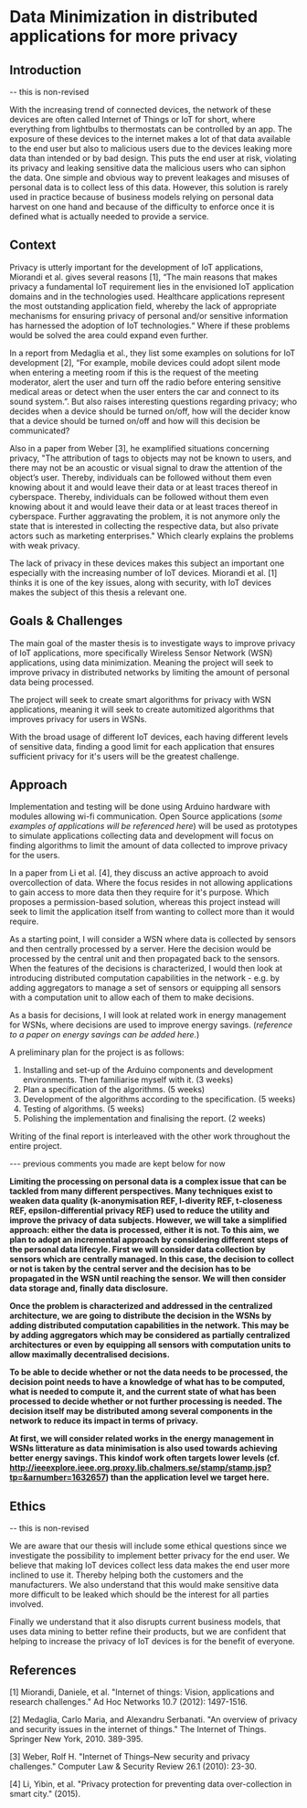 # Data Minimization in distributed applications for more privacy 

## Introduction

-- this is non-revised

With the increasing trend of connected devices, the network of these devices are often called Internet of Things or IoT for short, where everything from lightbulbs to thermostats can be controlled by an app.  The exposure of these devices to the internet makes a lot of that data available to the end user but also to malicious users due to the devices leaking more data than intended or by bad design. This puts the end user at risk, violating its privacy and leaking sensitive data the malicious users who can siphon the data. One simple and obvious way to prevent leakages and misuses of personal data is to collect less of this data. However, this solution is rarely used in practice because of business models relying on personal data harvest on one hand and because of the difficulty to enforce once it is defined what is actually needed to provide a service. 

## Context 

Privacy is utterly important for the development of IoT applications, Miorandi et al. gives several reasons [1], “The main reasons that makes privacy a fundamental IoT requirement lies in the envisioned IoT application domains and in the technologies used. Healthcare applications represent the most outstanding application field, whereby the lack of appropriate mechanisms for ensuring privacy of personal and/or sensitive information has harnessed the adoption of IoT technologies.“ Where if these problems would be solved the area could expand even further. 

In a report from Medaglia et al., they list some examples on solutions for IoT development [2], “For example, mobile devices could adopt silent mode when entering a meeting room if this is the request of the meeting moderator, alert the user and turn off the radio before entering sensitive medical areas or detect when the user enters the car and connect to its sound system.”. But also raises interesting questions regarding privacy; who decides when a device should be turned on/off, how will the decider know that a device should be turned on/off and how will this decision be communicated?

Also in a paper from Weber [3], he examplified situations concerning privacy, "The attribution of tags to objects may not be known to users, and there may not be an acoustic or visual signal to draw the attention of the object’s user. Thereby, individuals can be followed without them even knowing about it and would leave their data or at least traces thereof in cyberspace. Thereby, individuals can be followed without them even knowing about it and would leave their data or at least traces thereof in cyberspace. Further aggravating the problem, it is not anymore only the state that is interested in collecting the respective data, but also private actors such as marketing enterprises." Which clearly explains the problems with weak privacy. 

The lack of privacy in these devices makes this subject an important one especially with the increasing number of IoT devices. Miorandi et al. [1] thinks it is one of the key issues, along with security, with IoT devices makes the subject of this thesis a relevant one.  

## Goals & Challenges

The main goal of the master thesis is to investigate ways to improve privacy of IoT applications, more specifically Wireless Sensor Network (WSN) applications, using data minimization. Meaning the project will seek to improve privacy in distributed networks by limiting the amount of personal data being processed. 

The project will seek to create smart algorithms for privacy with WSN applications, meaning it will seek to create automitized algorithms that improves privacy for users in WSNs. 

With the broad usage of different IoT devices, each having different levels of sensitive data, finding a good limit for each application that ensures sufficient privacy for it's users will be the greatest challenge.

## Approach

Implementation and testing will be done using Arduino hardware with modules allowing wi-fi communication. Open Source applications (_some examples of applications will be referenced here_) will be used as prototypes to simulate applications collecting data and development will focus on finding algorithms to limit the amount of data collected to improve privacy for the users.

In a paper from Li et al. [4], they discuss an active approach to avoid overcollection of data. Where the focus resides in not allowing applications to gain access to more data then they require for it's purpose. Which proposes a permission-based solution, whereas this project instead will seek to limit the application itself from wanting to collect more than it would require. 

As a starting point, I will consider a WSN where data is collected by sensors and then centrally processed by a server. Here the decision would be processed by the central unit and then propagated back to the sensors. When the features of the decisions is characterized, I would then look at introducing distributed computation capabilities in the network - e.g. by adding aggregators to manage a set of sensors or equipping all sensors with a computation unit to allow each of them to make decisions.

As a basis for decisions, I will look at related work in energy management for WSNs, where decisions are used to improve energy savings. (_reference to a paper on energy savings can be added here._)

A preliminary plan for the project is as follows:

1. Installing and set-up of the Arduino components and development environments. Then familiarise myself with it. (3 weeks)
2. Plan a specification of the algorithms. (5 weeks)
3. Development of the algorithms according to the specification. (5 weeks)
4. Testing of algorithms. (5 weeks)
5. Polishing the implementation and finalising the report. (2 weeks)

Writing of the final report is interleaved with the other work throughout the entire project.

--- previous comments you made are kept below for now

**Limiting the processing on personal data is a complex issue that can be tackled from many different perspectives. Many techniques exist to weaken data quality (k-anonymisation REF, l-diverity REF, t-closeness REF, epsilon-differential privacy REF) used to reduce the utility and improve the privacy of data subjects. However, we will take a simplified approach: either the data is processed, either it is not. To this aim, we plan to adopt an incremental approach by considering different steps of the personal data lifecyle. First we will consider data collection by sensors which are centrally managed. In this case, the decision to collect or not is taken by the central server and the decision has to be propagated in the WSN until reaching the sensor. We will then consider data storage and, finally data disclosure.**

**Once the problem is characterized and addressed in the centralized architecture, we are going to distribute the decision in the WSNs by adding distributed computation capabilities in the network. This may be by adding aggregators which may be considered as partially centralized architectures or even by equipping all sensors with computation units to allow maximally decentralised decisions.**

**To be able to decide whether or not the data needs to be processed, the decision point needs to have a knowledge of what has to be computed, what is needed to compute it, and the current state of what has been processed to decide whether or not further processing is needed. The decision itself may be distributed among several components in the network to reduce its impact in terms of privacy.**

**At first, we will consider related works in the energy management in WSNs litterature as data minimisation is also used towards achieving better energy savings. This kindof work often targets lower levels (cf. http://ieeexplore.ieee.org.proxy.lib.chalmers.se/stamp/stamp.jsp?tp=&arnumber=1632657) than the application level we target here.**


## Ethics

-- this is non-revised

We are aware that our thesis will include some ethical questions since we investigate the possibility to implement better privacy for the end user. We believe that making IoT devices collect less data makes the end user more inclined to use it. Thereby helping both the customers and the manufacturers. We also understand that this would make sensitive data more difficult to be leaked which should be the interest for all parties involved. 

Finally we understand that it also disrupts current business models, that uses data mining to better refine their products, but we are confident that helping to increase the privacy of IoT devices is for the benefit of everyone. 


## References

[1] Miorandi, Daniele, et al. "Internet of things: Vision, applications and research challenges." Ad Hoc Networks 10.7 (2012): 1497-1516.

[2] Medaglia, Carlo Maria, and Alexandru Serbanati. "An overview of privacy and security issues in the internet of things." The Internet of Things. Springer New York, 2010. 389-395.

[3] Weber, Rolf H. "Internet of Things–New security and privacy challenges." Computer Law & Security Review 26.1 (2010): 23-30. 

[4] Li, Yibin, et al. "Privacy protection for preventing data over-collection in smart city." (2015).
